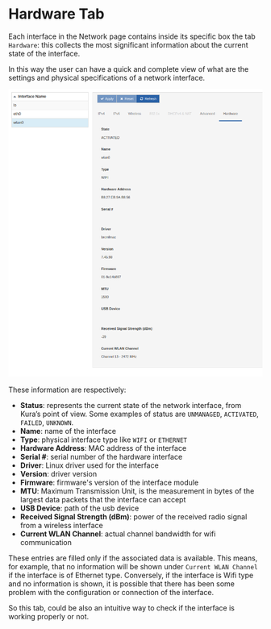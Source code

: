 # Hardware Tab

Each interface in the Network page contains inside its specific box the tab `Hardware`: this collects the most significant information about the current state of the interface.

In this way the user can have a quick and complete view of what are the settings and physical specifications of a network interface.

![](images/hardware-tab-image.png)

These information are respectively:

- **Status**: represents the current state of the network interface, from Kura’s point of view. Some examples of status are `UNMANAGED`, `ACTIVATED`, `FAILED`, `UNKNOWN`.
- **Name**: name of the interface
- **Type**: physical interface type like `WIFI` or `ETHERNET`
- **Hardware Address**: MAC address of the interface
- **Serial #**: serial number of the hardware interface
- **Driver**: Linux driver used for the interface
- **Version**: driver version
- **Firmware**: firmware's version of the interface module
- **MTU**: Maximum Transmission Unit, is the measurement in bytes of the largest data packets that the interface can accept
- **USB Device**: path of the usb device
- **Received Signal Strength (dBm)**: power of the received radio signal from a wireless interface
- **Current WLAN Channel**: actual channel bandwidth for wifi communication

These entries are filled only if the associated data is available. This means, for example, that no information will be shown under `Current WLAN Channel` if the interface is of Ethernet type. Conversely, if the interface is Wifi type and no information is shown, it is possible that there has been some problem with the configuration or connection of the interface.

So this tab, could be also an intuitive way to check if the interface is working properly or not.